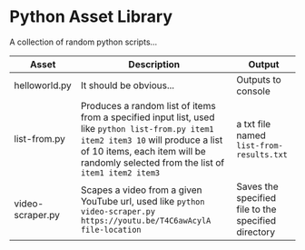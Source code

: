 # Python Asset Library

A collection of random python scripts...

Asset | Description | Output
--- | --- | ---
helloworld.py | It should be obvious... | Outputs to console
list-from.py | Produces a random list of items from a specified input list, used like `python list-from.py item1 item2 item3 10` will produce a list of 10 items, each item will be randomly selected from the list of `item1 item2 item3` | a txt file named `list-from-results.txt` 
video-scraper.py | Scapes a video from a given YouTube url, used like `python video-scraper.py https://youtu.be/T4C6awAcylA file-location` | Saves the specified file to the specified directory


